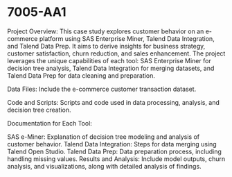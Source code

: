 # 7005-AA1
Project Overview:
This case study explores customer behavior on an e-commerce platform using SAS Enterprise Miner, Talend Data Integration, and Talend Data Prep. It aims to derive insights for business strategy, customer satisfaction, churn reduction, and sales enhancement. The project leverages the unique capabilities of each tool: SAS Enterprise Miner for decision tree analysis, Talend Data Integration for merging datasets, and Talend Data Prep for data cleaning and preparation.

Data Files:
Include the e-commerce customer transaction dataset.

Code and Scripts:
Scripts and code used in data processing, analysis, and decision tree creation.

Documentation for Each Tool:

SAS e-Miner: Explanation of decision tree modeling and analysis of customer behavior.
Talend Data Integration: Steps for data merging using Talend Open Studio.
Talend Data Prep: Data preparation process, including handling missing values.
Results and Analysis:
Include model outputs, churn analysis, and visualizations, along with detailed analysis of findings.
